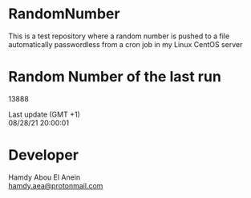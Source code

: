 # RandomNumber    
This is a test repository where a random number is pushed to a file automatically passwordless from a cron job in my Linux CentOS server    
# Random Number of the last run   
13888
      
Last update (GMT +1)    
08/28/21 20:00:01
# Developer    
Hamdy Abou El Anein   
hamdy.aea@protonmail.com
